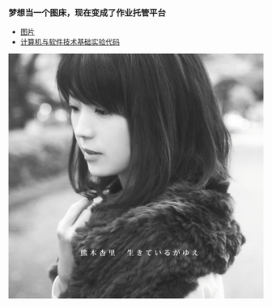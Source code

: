 ### 梦想当一个图床，现在变成了作业托管平台
* [图片](https://github.com/Malloc-Luo/Picture/tree/master/1)  
* [计算机与软件技术基础实验代码](https://github.com/Malloc-Luo/Picture/tree/master/PgSoft)  



![Kumaki Anri](https://github.com/Malloc-Luo/Picture/blob/master/1/kumaki_head.jpg)



